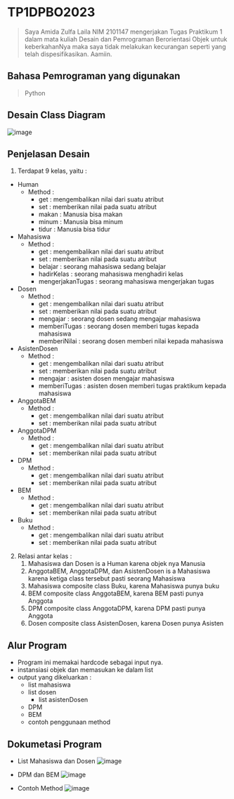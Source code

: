 # TP1DPBO2023
> Saya Amida Zulfa Laila NIM 2101147 mengerjakan Tugas Praktikum 1
dalam mata kuliah Desain dan Pemrograman Berorientasi Objek untuk keberkahanNya maka
saya tidak melakukan kecurangan seperti yang telah dispesifikasikan.
Aamiin.

## Bahasa Pemrograman yang digunakan
> Python

## Desain Class Diagram
![image](https://user-images.githubusercontent.com/100895165/226159429-b7caac88-f7c3-428b-a588-a4afb0fd25ac.png)

## Penjelasan Desain
1. Terdapat 9 kelas, yaitu :
  - Human
    - Method :
      - get : mengembalikan nilai dari suatu atribut
      - set : memberikan nilai pada suatu atribut
      - makan : Manusia bisa makan
      - minum : Manusia bisa minum
      - tidur : Manusia bisa tidur
  - Mahasiswa
    - Method :
      - get : mengembalikan nilai dari suatu atribut
      - set : memberikan nilai pada suatu atribut
      - belajar : seorang mahasiswa sedang belajar
      - hadirKelas : seorang mahasiswa menghadiri kelas
      - mengerjakanTugas : seorang mahasiswa mengerjakan tugas
  - Dosen
    - Method :
      - get : mengembalikan nilai dari suatu atribut
      - set : memberikan nilai pada suatu atribut
      - mengajar : seorang dosen sedang mengajar mahasiswa
      - memberiTugas : seorang dosen memberi tugas kepada mahasiswa
      - memberiNilai : seorang dosen memberi nilai kepada mahasiswa
  - AsistenDosen
    - Method :
      - get : mengembalikan nilai dari suatu atribut
      - set : memberikan nilai pada suatu atribut
      - mengajar : asisten dosen mengajar mahasiswa
      - memberiTugas : asisten dosen memberi tugas praktikum kepada mahasiswa
  - AnggotaBEM
    - Method :
      - get : mengembalikan nilai dari suatu atribut
      - set : memberikan nilai pada suatu atribut 
  - AnggotaDPM
    - Method :
      - get : mengembalikan nilai dari suatu atribut
      - set : memberikan nilai pada suatu atribut
  - DPM
    - Method :
      - get : mengembalikan nilai dari suatu atribut
      - set : memberikan nilai pada suatu atribut
  - BEM
    - Method :
      - get : mengembalikan nilai dari suatu atribut
      - set : memberikan nilai pada suatu atribut
  - Buku
    - Method :
      - get : mengembalikan nilai dari suatu atribut
      - set : memberikan nilai pada suatu atribut
      
2. Relasi antar kelas :
    1. Mahasiswa dan Dosen is a Human karena objek nya Manusia
    2. AnggotaBEM, AnggotaDPM, dan AsistenDosen is a Mahasiswa karena ketiga            class tersebut pasti seorang Mahasiswa
    3. Mahasiswa composite class Buku, karena Mahasiswa punya buku
    4. BEM composite class AnggotaBEM, karena BEM pasti punya Anggota
    5. DPM composite class AnggotaDPM, karena DPM pasti punya Anggota
    6. Dosen composite class AsistenDosen, karena Dosen punya Asisten

## Alur Program
  - Program ini memakai hardcode sebagai input nya.
  - instansiasi objek dan memasukan ke dalam list
  - output yang dikeluarkan :
    - list mahasiswa
    - list dosen
      - list asistenDosen
    - DPM
    - BEM
    - contoh penggunaan method
    
## Dokumetasi Program
- List Mahasiswa dan Dosen
  ![image](https://user-images.githubusercontent.com/100895165/226160528-79323ecc-0bad-453a-aae0-c01cd1f03b1a.png)

- DPM dan BEM
  ![image](https://user-images.githubusercontent.com/100895165/226160545-9e36a64f-edf7-4aa5-bd66-935acbffd0a7.png)

- Contoh Method
  ![image](https://user-images.githubusercontent.com/100895165/226160562-d742863e-4ab0-4f2c-8407-ed5c0d835657.png)

    
